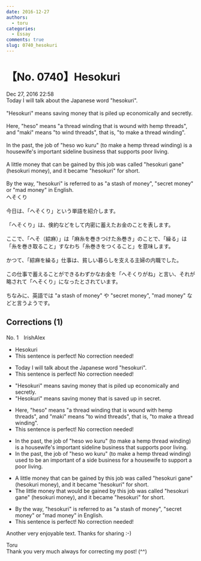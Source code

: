 ```yaml
---
date: 2016-12-27
authors:
  - toru
categories:
  - Essay
comments: true
slug: 0740_hesokuri
---
```


# 【No. 0740】Hesokuri
<div class="date">Dec 27, 2016 22:58</div>
<div id="post"><div id="body_show_ori">
Today I will talk about the Japanese word "hesokuri".<br/><br/>"Hesokuri" means saving money that is piled up economically and secretly.<br/><br/>Here, "heso" means "a thread winding that is wound with hemp threads", and "maki" means "to wind threads", that is, "to make a thread winding".<br/><br/>In the past, the job of "heso wo kuru" (to make a hemp thread winding) is a housewife's important sideline business that supports poor living.<br/><br/>A little money that can be gained by this job was called "hesokuri gane" (hesokuri money), and it became "hesokuri" for short.<br/><br/>By the way, "hesokuri" is referred to as "a stash of money", "secret money" or "mad money" in English.
</div></div>

<!-- more -->

<div id="post_ja"><div id="body_show_mo">
へそくり<br/><br/>今日は、「へそくり」という単語を紹介します。<br/><br/>「へそくり」は、倹約などをして内密に蓄えたお金のことを表します。<br/><br/>ここで、「へそ（綜麻）」は「麻糸を巻きつけた糸巻き」のことで、「繰る」は「糸を巻き取ること」すなわち「糸巻きをつくること」を意味します。<br/><br/>かつて、「綜麻を繰る」仕事は、貧しい暮らしを支える主婦の内職でした。<br/><br/>この仕事で蓄えることができるわずかなお金を「へそくりがね」と言い、それが略されて「へそくり」になったとされています。<br/><br/>ちなみに、英語では "a stash of money" や "secret money", "mad money" などと言うようです。
</div></div>

## Corrections (1)
<div id="block"><div class="first_name"> No. 1　<span class="just_name">IrishAlex</span></div><div id="block2">
<ul class="correction_field">
<li class="incorrect">Hesokuri</li>
<li class="corrected perfect">This sentence is perfect! No correction needed!</li>
</ul>
<ul class="correction_field">
<li class="incorrect">Today I will talk about the Japanese word "hesokuri".</li>
<li class="corrected perfect">This sentence is perfect! No correction needed!</li>
</ul>
<ul class="correction_field">
<li class="incorrect">"Hesokuri" means saving money that is piled up economically and secretly.</li>
<li class="corrected correct">
"Hesokuri" means saving money that is saved up <span class="f_blue">in secret</span>.
</li>
</ul>
<ul class="correction_field">
<li class="incorrect">Here, "heso" means "a thread winding that is wound with hemp threads", and "maki" means "to wind threads", that is, "to make a thread winding".</li>
<li class="corrected perfect">This sentence is perfect! No correction needed!</li>
</ul>
<ul class="correction_field">
<li class="incorrect">In the past, the job of "heso wo kuru" (to make a hemp thread winding) is a housewife's important sideline business that supports poor living.</li>
<li class="corrected correct">
In the past, the job of "heso wo kuru" (to make a hemp thread winding) <span class="f_blue">used to be an important of a side business for a </span>housewife <span class="f_blue">to support a </span>poor living.
</li>
</ul>
<ul class="correction_field">
<li class="incorrect">A little money that can be gained by this job was called "hesokuri gane" (hesokuri money), and it became "hesokuri" for short.</li>
<li class="corrected correct">
<span class="f_blue">The </span>little money that <span class="f_blue">would </span>be gained by this job was called "hesokuri gane" (hesokuri money), and it became "hesokuri" for short.
</li>
</ul>
<ul class="correction_field">
<li class="incorrect">By the way, "hesokuri" is referred to as "a stash of money", "secret money" or "mad money" in English.</li>
<li class="corrected perfect">This sentence is perfect! No correction needed!</li>
</ul>
<p class="comment_small">
 Another very enjoyable text. Thanks for sharing :-)
</p>

</div><div class="name"><span class="just_name">Toru</span><br>
Thank you very much always for correcting my post! (^^)
</div>
</div>
